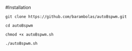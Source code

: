 #Installation 

```
git clone https://github.com/barambolas/autoBspwm.git
```
```
cd autoBspwm
```
```
chmod +x autoBspwm.sh
```
```
./autoBspwm.sh
```
